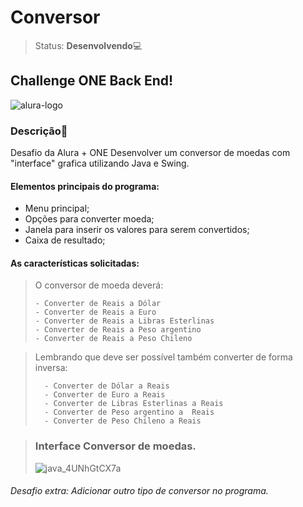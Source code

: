 # Conversor

>Status: **Desenvolvendo**💻
## Challenge ONE Back End!

![alura-logo](https://user-images.githubusercontent.com/107167711/226222830-db2f671b-3e9f-4bd5-bb1e-f339a85abe3a.png)

### **Descrição**📃

Desafio da Alura + ONE Desenvolver um conversor de moedas com "interface" grafica utilizando Java e Swing.

#### Elementos principais do programa:

- Menu principal;
- Opções para converter moeda;
- Janela para inserir os valores para serem convertidos;
- Caixa de resultado;


#### As características solicitadas:

>O conversor de moeda deverá:
>
>     - Converter de Reais a Dólar
>     - Converter de Reais a Euro
>     - Converter de Reais a Libras Esterlinas
>     - Converter de Reais a Peso argentino
>     - Converter de Reais a Peso Chileno

>Lembrando que deve ser possível também converter de forma inversa:
>
>       - Converter de Dólar a Reais
>       - Converter de Euro a Reais
>       - Converter de Libras Esterlinas a Reais
>       - Converter de Peso argentino a  Reais
>       - Converter de Peso Chileno a Reais

> ### Interface Conversor de moedas.
> ![java_4UNhGtCX7a](https://i.pinimg.com/564x/58/53/f5/5853f5d5d5d024029265dc112f3902d1.jpg)

###### *Desafio extra: Adicionar outro tipo de conversor no programa.*
